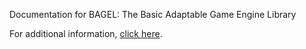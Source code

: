 Documentation for BAGEL: The Basic Adaptable Game Engine Library

For additional information, [click here](../index.html).

